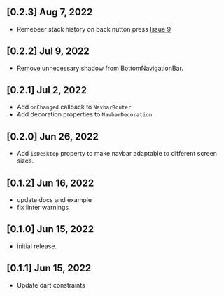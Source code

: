## [0.2.3]  Aug 7, 2022

* Remebeer stack history on back nutton press [Issue 9](https://github.com/maheshmnj/navbar_router/issues/9)
## [0.2.2]  Jul 9, 2022

* Remove unnecessary shadow from BottomNavigationBar.
## [0.2.1]  Jul 2, 2022

* Add `onChanged` callback to `NavbarRouter`
* Add decoration properties to `NavbarDecoration`

## [0.2.0]  Jun 26, 2022

* Add `isDesktop` property to make navbar adaptable
  to different screen sizes.

## [0.1.2]  Jun 16, 2022

* update docs and example
* fix linter warnings

## [0.1.0]  Jun 15, 2022

* initial release.

## [0.1.1]  Jun 15, 2022

* Update dart constraints
